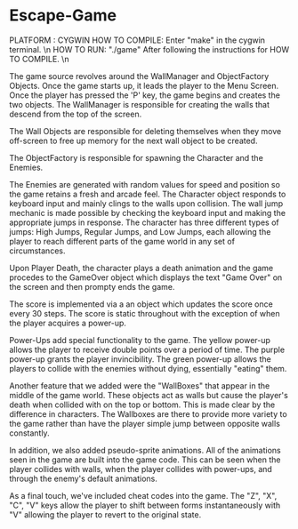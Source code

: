 # Escape-Game

PLATFORM : CYGWIN
HOW TO COMPILE: Enter "make" in the cygwin terminal. \n
HOW TO RUN: "./game" After following the instructions for HOW TO COMPILE. \n

The game source revolves around the WallManager and ObjectFactory Objects. Once the game starts up, it leads the player to the Menu Screen. Once the player has pressed the 'P' key, the game begins and creates the two objects. 
The WallManager is responsible for creating the walls that descend from the top of the screen. 

The Wall Objects are responsible for deleting themselves when they move off-screen to free up memory for the next wall object to be created. 

The ObjectFactory is responsible for spawning the Character and the Enemies. 

The Enemies are generated with random values for speed and position so the game retains a fresh and arcade feel. 
The Character object responds to keyboard input and mainly clings to the walls upon collision. The wall jump mechanic is made possible by checking the keyboard input and making the appropriate jumps in response. The character has three different types of jumps: High Jumps, Regular Jumps, and Low Jumps, each allowing the player to reach different parts of the game world in any set of circumstances.

Upon Player Death, the character plays a death animation and the game procedes to the GameOver object which displays the text "Game Over" on the screen and then prompty ends the game.

The score is implemented via a an object which updates the score once every 30 steps. The score is static throughout with the exception of when the player acquires a power-up.

Power-Ups add special functionality to the game. The yellow power-up allows the player to receive double points over a period of time. The purple power-up grants the player invincibility. The green power-up allows the players to collide with the enemies without dying, essentially "eating" them.

Another feature that we added were the "WallBoxes" that appear in the middle of the game world. These objects act as walls but cause the player's death when collided with on the top or bottom. This is made clear by the difference in characters. The Wallboxes are there to provide more variety to the game rather than have the player simple jump between opposite walls constantly.

In addition, we also added pseudo-sprite animations. All of the animations seen in the game are built into the game code. This can be seen when the player collides with walls, when the player collides with power-ups, and through the enemy's default animations.

As a final touch, we've included cheat codes into the game. The "Z", "X", "C", "V" keys allow the player to shift between forms instantaneously with "V" allowing the player to revert to the original state.
